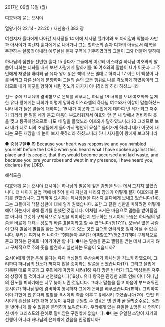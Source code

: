 2017년 09월 18일 (월)

여호와께 묻는 요시야



열왕기하 22:14 - 22:20 / 새찬송가 383 장

여선지자 훌다에게 나아간 제사장들
14 이에 제사장 힐기야와 또 아히감과 악볼과 사반과 아사야가 여선지 훌다에게로
나아가니 그는 할하스의 손자 디과의 아들로서 예복을 주관하는 살룸의 아내라 예루살렘 둘째 구역에 거주하였더라 그들이 그와 더불어 말하매 

하나님의 심판을 선언한 훌다
15 훌다가 그들에게 이르되 이스라엘 하나님 여호와의 말씀이 너희는 너희를 내게
보낸 사람에게 말하기를 16 여호와의 말씀이 내가 이곳과 그 주민에게 재앙을 내리되 곧 유다 왕이 읽은 책의 모든 말대로 하리니 17 이는 이 백성이 나를 버리고 다른 신에게 분향하며 그들의 손의 모든 행위로 나를 격노하게 하였음이라 그러므로 내가 이곳을 향하여 내린 진노가 꺼지지 아니하리라 하라 하셨느니라

진노 중에 요시야의 겸비함으로 은혜를 베푸시는 하나님
18 너희를 보내 여호와께 묻게 한 유다 왕에게는 너희가 이렇게 말하라 이스라엘의
하나님 여호와가 이같이 말씀하셨느니라 네가 들은 말들에 대하여는 19 내가 이곳과 그 주민에게 대하여 빈 터가 되고 저주가 되리라 한 말을 네가 듣고 마음이 부드러워져서 여호와 앞 곧 내 앞에서 겸비하여 옷을 찢고 통곡하였으므로 나도 네 말을 들었노라 여호와가 말하였느니라 20 그러므로 보라 내가 너로 너의 조상들에게 돌아가서 평안히 묘실로 들어가게 하리니 내가 이곳에 내리는 모든 재앙을 네 눈이 보지 못하리라 하셨느니라 하니 사자들이 왕에게 보고하니라

● 중심구절● 19 Because your heart was responsive and you humbled yourself before the LORD when you heard what I have spoken against this place and its people, that they would become accursed and laid waste, and because you tore your robes and wept in my presence, I have heard you, declares the LORD.

해석도움





여호와께 묻는 요시야
요시야는 하나님의 말씀에 깊은 감명을 받는 데서 그치지 않았습니다. 더 나아가 율법 책에 비추어 볼 때 자신과 나라의 장래가 어떻게 될지 여호와께 묻기를 원했습니다. 그리하여 요시야는 제사장들을 여선지 훌다에게 보내고 있습니다(14). 그는 그들에게 닥칠 심판에 대해 알기 원했습니다. 또한 그 같은 심판을 피하려면 어떻게 해야 하는지에 대해 듣기를 원했던 것입니다. 이처럼 뜨거운 마음으로 말씀을 받아들일 뿐 아니라 그것이 구체적으로 무엇을 의미하는지 연구하는 요시야의 모습은 하나님의 말씀을 바르게 대하는 성도의 바른 표본이라고 할 수 있습니다(행17:11). 오늘날 많은 사람이 단지 말씀에 찔림을 받는 것에 그치고 있는 것은 참으로 안타까운 일이 아닐 수 없습니다. 우리는 여기서 더 나아가 “형제들아 우리가 어찌할꼬?”(행2:37)하며 구체적으로 묻고 행하는 단계로 나아가야만 합니다.
●나는 말씀을 듣고 찔림을 받는 데서 그치지 않고 구체적으로 주의 뜻을 발견하고 실천하는 모습이 있습니까?

요시야에게 임한 은혜
훌다는 유다 백성들의 우상숭배가 하나님을 격노케 하였으며, 그리하여 하나님의 진노가 꺼지지 않을 것이라는 말씀을 전했습니다(17). 그리고 율법에 기록된 대로 이곳과 그 주민에게 재앙이 내려(16) 유대 땅은 빈 터가 되고 백성들은 저주의 상징이 될 것이라고 선언했습니다(19상). 유다 왕국은 관영한 죄로 인해 이미 하나님의 진노를 피하기에는 너무 늦어 버린 것입니다. 그러나 말씀을 듣고 마음이 부드러워진 요시야가 하나님 앞에 겸비하여 통곡하자 그에게 은혜를 베푸셨습니다(19하). 그리하여 이미 기한이 찬 유다의 멸망을 요시야의 죽음 이후로 유예시켜 주셨습니다(20). 한편 요시야의 혼신을 다한 개혁 운동이 유다를 구원할 수 없음은 옛 언약 곧 율법준수로는 심판을 벗어나게 할 수 없음을 분명하게 보여줍니다. 우리에게 있는 유일한 소망은 새 언약이신 예수 그리스도의 은혜로 말미암은 구원밖에 없습니다.
●나는 유일한 소망이 자기의 선행이 아니라 하나님의 은혜밖에 없음을 인정합니까?
